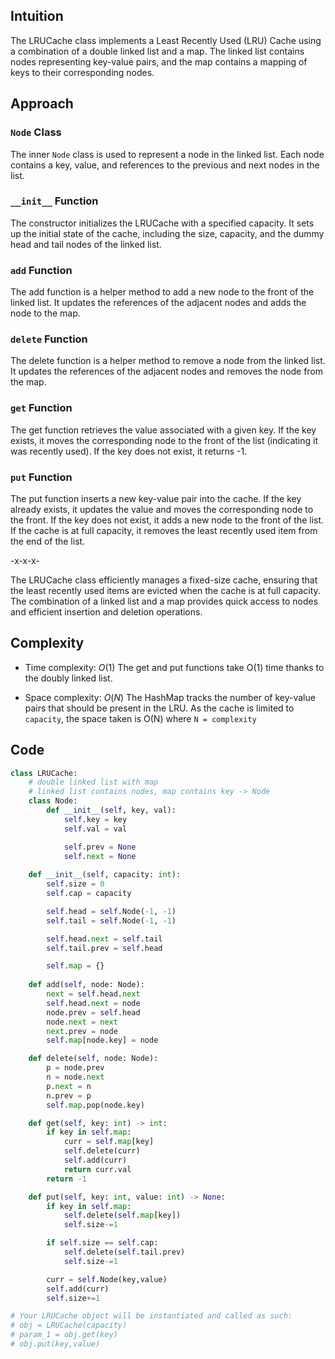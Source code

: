## Intuition
The LRUCache class implements a Least Recently Used (LRU) Cache using a combination of a double linked list and a map. The linked list contains nodes representing key-value pairs, and the map contains a mapping of keys to their corresponding nodes.

## Approach

### `Node` Class

The inner `Node` class is used to represent a node in the linked list. Each node contains a key, value, and references to the previous and next nodes in the list.

### `__init__` Function
The constructor initializes the LRUCache with a specified capacity. It sets up the initial state of the cache, including the size, capacity, and the dummy head and tail nodes of the linked list.

### `add` Function
The add function is a helper method to add a new node to the front of the linked list. It updates the references of the adjacent nodes and adds the node to the map.

### `delete` Function
The delete function is a helper method to remove a node from the linked list. It updates the references of the adjacent nodes and removes the node from the map.

### `get` Function
The get function retrieves the value associated with a given key. If the key exists, it moves the corresponding node to the front of the list (indicating it was recently used). If the key does not exist, it returns -1.

### `put` Function
The put function inserts a new key-value pair into the cache. If the key already exists, it updates the value and moves the corresponding node to the front. If the key does not exist, it adds a new node to the front of the list. If the cache is at full capacity, it removes the least recently used item from the end of the list.

-x-x-x-

The LRUCache class efficiently manages a fixed-size cache, ensuring that the least recently used items are evicted when the cache is at full capacity. The combination of a linked list and a map provides quick access to nodes and efficient insertion and deletion operations.

## Complexity
- Time complexity: $O(1)$
The get and put functions take O(1) time thanks to the doubly linked list.

- Space complexity: $O(N)$
The HashMap tracks the number of key-value pairs that should be present in the LRU. As the cache is limited to `capacity`, the space taken is O(N) where `N = complexity`

## Code
```python
class LRUCache:
    # double linked list with map
    # linked list contains nodes, map contains key -> Node
    class Node:
        def __init__(self, key, val):
            self.key = key
            self.val = val

            self.prev = None
            self.next = None
    
    def __init__(self, capacity: int):
        self.size = 0
        self.cap = capacity

        self.head = self.Node(-1, -1)
        self.tail = self.Node(-1, -1)

        self.head.next = self.tail
        self.tail.prev = self.head

        self.map = {}
    
    def add(self, node: Node):
        next = self.head.next
        self.head.next = node
        node.prev = self.head
        node.next = next
        next.prev = node
        self.map[node.key] = node

    def delete(self, node: Node):
        p = node.prev
        n = node.next
        p.next = n
        n.prev = p
        self.map.pop(node.key)

    def get(self, key: int) -> int:
        if key in self.map:
            curr = self.map[key]
            self.delete(curr)
            self.add(curr)
            return curr.val     
        return -1

    def put(self, key: int, value: int) -> None:
        if key in self.map:
            self.delete(self.map[key])
            self.size-=1

        if self.size == self.cap:
            self.delete(self.tail.prev)
            self.size-=1     

        curr = self.Node(key,value)
        self.add(curr)
        self.size+=1 

# Your LRUCache object will be instantiated and called as such:
# obj = LRUCache(capacity)
# param_1 = obj.get(key)
# obj.put(key,value)
```